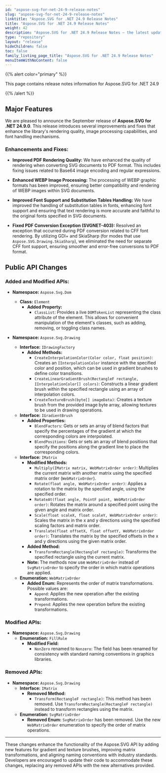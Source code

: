 ```yaml
---
id: "aspose-svg-for-net-24-9-release-notes"
slug: "aspose-svg-for-net-24-9-release-notes"
linktitle: "Aspose.SVG for .NET 24.9 Release Notes"
title: "Aspose.SVG for .NET 24.9 Release Notes"
weight: 42
description: "Aspose.SVG for .NET 24.9 Release Notes – the latest updates and fixes."
type: "repository"
layout: "release"
hideChildren: false
toc: false
family_listing_page_title: "Aspose.SVG for .NET 24.9 Release Notes"
menuItemWithNoContent: false
---
```

{{% alert color="primary" %}}

This page contains release notes information for Aspose.SVG for .NET 24.9

{{% /alert %}}

## Major Features

We are pleased to announce the September release of **Aspose.SVG for .NET 24.9.0**. This release introduces several improvements and fixes that enhance the library's rendering quality, image processing capabilities, and font handling mechanisms.

### Enhancements and Fixes:

- **Improved PDF Rendering Quality:** We have enhanced the quality of rendering when converting SVG documents to PDF format. This includes fixing issues related to Base64 image encoding and regular expressions.

- **Enhanced WEBP Image Processing:** The processing of WEBP graphic formats has been improved, ensuring better compatibility and rendering of WEBP images within SVG documents.

- **Improved Font Support and Substitution Tables Handling:** We have improved the handling of substitution tables in fonts, enhancing font support and ensuring that text rendering is more accurate and faithful to the original fonts specified in SVG documents.

- **Fixed PDF Conversion Exception (SVGNET-403):** Resolved an exception that occurred during PDF conversion related to CFF font rendering. By utilizing GDI+ and SkiaSharp (for modes that use `Aspose.SVG.Drawing.SkiaSharp`), we eliminated the need for separate CFF font support, ensuring smoother and error-free conversions to PDF format.

## Public API Changes

### Added and Modified APIs:

- **Namespace:** `Aspose.Svg.Dom`
  - **Class:** `Element`
    - **Added Property:**
      - `ClassList`: Provides a live `DOMTokenList` representing the class attribute of the element. This allows for convenient manipulation of the element's classes, such as adding, removing, or toggling class names.

- **Namespace:** `Aspose.Svg.Drawing`
  - **Interface:** `IDrawingFactory`
    - **Added Methods:**
      - `CreateInterpolationColor(Color color, float position)`: Creates an `IInterpolationColor` instance with the specified color and position, which can be used in gradient brushes to define color transitions.
      - `CreateLinearGradientBrush(RectangleF rectangle, IInterpolationColor[] colors)`: Constructs a linear gradient brush within the specified rectangle using an array of interpolation colors.
      - `CreateTextureBrush(byte[] imageData)`: Creates a texture brush from the provided image byte array, allowing textures to be used in drawing operations.
  - **Interface:** `IGradientBrush`
    - **Added Properties:**
      - `BlendFactors`: Gets or sets an array of blend factors that specify the percentages of the gradient at which the corresponding colors are interpolated.
      - `BlendPositions`: Gets or sets an array of blend positions that specify the positions along the gradient line to place the corresponding colors.
  - **Interface:** `IMatrix`
    - **Modified Methods:**
      - `Multiply(IMatrix matrix, WebMatrixOrder order)`: Multiplies the current matrix with another matrix using the specified matrix order (`WebMatrixOrder`).
      - `Rotate(float angle, WebMatrixOrder order)`: Applies a rotation to the matrix by the specified angle, using the specified order.
      - `RotateAt(float angle, PointF point, WebMatrixOrder order)`: Rotates the matrix around a specified point using the given angle and matrix order.
      - `Scale(float scaleX, float scaleY, WebMatrixOrder order)`: Scales the matrix in the x and y directions using the specified scaling factors and matrix order.
      - `Translate(float offsetX, float offsetY, WebMatrixOrder order)`: Translates the matrix by the specified offsets in the x and y directions using the given matrix order.
    - **Added Method:**
      - `TransformRectangle(RectangleF rectangle)`: Transforms the specified rectangle using the current matrix.
    - **Note:** The methods now use `WebMatrixOrder` instead of `SvgMatrixOrder` to specify the order in which matrix operations are applied.
  - **Enumeration:** `WebMatrixOrder`
    - **Added Enum:** Represents the order of matrix transformations. Possible values are:
      - `Append`: Applies the new operation after the existing transformations.
      - `Prepend`: Applies the new operation before the existing transformations.

### Modified APIs:

- **Namespace:** `Aspose.Svg.Drawing`
  - **Enumeration:** `FillRule`
    - **Modified Field:**
      - `NonZero` renamed to `Nonzero`: The field has been renamed for consistency with standard naming conventions in graphics libraries.

### Removed APIs:

- **Namespace:** `Aspose.Svg.Drawing`
  - **Interface:** `IMatrix`
    - **Removed Method:**
      - `Transform(RectangleF rectangle)`: This method has been removed. Use `TransformRectangle(RectangleF rectangle)` instead to transform rectangles using the matrix.
  - **Enumeration:** `SvgMatrixOrder`
    - **Removed Enum:** `SvgMatrixOrder` has been removed. Use the new `WebMatrixOrder` enumeration to specify the order of matrix operations.

---

These changes enhance the functionality of the Aspose.SVG API by adding new features for gradient and texture brushes, improving matrix transformations, and aligning naming conventions with industry standards. Developers are encouraged to update their code to accommodate these changes, replacing any removed APIs with the new alternatives provided.




